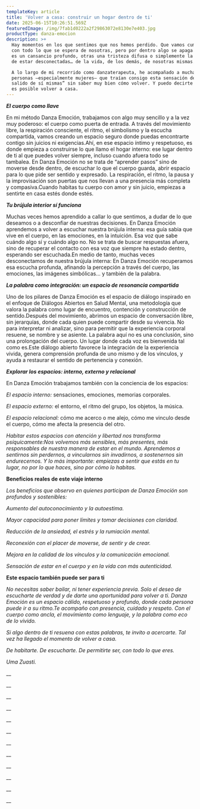 ```yaml
---
templateKey: article
title: 'Volver a casa: construir un hogar dentro de ti'
date: 2025-06-15T10:26:51.569Z
featuredImage: /img/7fab1d0222a2f29863072e8130e7e403.jpg
productType: danza-emocion
description: >+
  Hay momentos en los que sentimos que nos hemos perdido. Que vamos cumpliendo
  con todo lo que se espera de nosotras, pero por dentro algo se apaga. A veces
  es un cansancio profundo, otras una tristeza difusa o simplemente la sensación
  de estar desconectadas… de la vida, de los demás, de nosotras mismas.

  A lo largo de mi recorrido como danzaterapeuta, he acompañado a muchas
  personas —especialmente mujeres— que traían consigo esta sensación de “haber
  salido de sí mismas” sin saber muy bien cómo volver. Y puedo decirte algo: sí
  es posible volver a casa.
---
```

_**El cuerpo como llave**_

En mi método Danza Emoción, trabajamos con algo muy sencillo y a la vez muy poderoso: el cuerpo como puerta de entrada. A través del movimiento libre, la respiración consciente, el ritmo, el simbolismo y la escucha compartida, vamos creando un espacio seguro donde puedas encontrarte contigo sin juicios ni exigencias.Ahí, en ese espacio íntimo y respetuoso, es donde empieza a construirse lo que llamo el hogar interno: ese lugar dentro de ti al que puedes volver siempre, incluso cuando afuera todo se tambalea. En Danza Emoción no se trata de “aprender pasos” sino de moverse desde dentro, de escuchar lo que el cuerpo guarda, abrir espacio para lo que pide ser sentido y expresado. La respiración, el ritmo, la pausa y la improvisación son puertas que nos llevan a una presencia más completa y compasiva.Cuando habitas tu cuerpo con amor y sin juicio, empiezas a sentirte en casa estés donde estés.

_**Tu brújula interior sí funciona**_

Muchas veces hemos aprendido a callar lo que sentimos, a dudar de lo que deseamos o a desconfiar de nuestras decisiones. En Danza Emoción aprendemos a volver a escuchar nuestra brújula interna: esa guía sabia que vive en el cuerpo, en las emociones, en la intuición. Esa voz que sabe cuándo algo sí y cuándo algo no. No se trata de buscar respuestas afuera, sino de recuperar el contacto con esa voz que siempre ha estado dentro, esperando ser escuchada.En medio de tanto, muchas veces desconectamos de nuestra brújula interna: En Danza Emoción recuperamos esa escucha profunda, afinando la percepción a través del cuerpo, las emociones, las imágenes simbólicas… y también de la palabra.

_**La palabra como integración: un espacio de resonancia compartida**_

Uno de los pilares de Danza Emoción es el espacio de diálogo inspirado en el enfoque de Diálogos Abiertos en Salud Mental, una metodología que valora la palabra como lugar de encuentro, contención y construcción de sentido.Después del movimiento, abrimos un espacio de conversación libre, sin jerarquías, donde cada quien puede compartir desde su vivencia. No para interpretar ni analizar, sino para permitir que la experiencia corporal resuene, se nombre y se asiente. La palabra aquí no es una conclusión, sino una prolongación del cuerpo. Un lugar donde cada voz es bienvenida tal como es.Este diálogo abierto favorece la integración de la experiencia vivida, genera comprensión profunda de uno mismo y de los vínculos, y ayuda a restaurar el sentido de pertenencia y conexión.

**_Explorar los espacios: interno, externo y relacional_**

En Danza Emoción trabajamos también con la conciencia de los espacios:

_El espacio interno:_ sensaciones, emociones, memorias corporales.

_El espacio externo:_ el entorno, el ritmo del grupo, los objetos, la música.

_El espacio relacional:_ cómo me acerco o me alejo, cómo me vinculo desde el cuerpo, cómo me afecta la presencia del otro.

_Habitar estos espacios con atención y libertad nos transforma psíquicamente:Nos volvemos más sensibles, más presentes, más responsables de nuestra manera de estar en el mundo. Aprendemos a sentirnos sin perdernos, a vincularnos sin invadirnos, a sostenernos sin endurecernos. Y lo más importante: empiezas a sentir que estás en tu lugar, no por lo que haces, sino por cómo lo habitas._

**Beneficios reales de este viaje interno**

_Los beneficios que observo en quienes participan de Danza Emoción son profundos y sostenibles:_

_Aumento del autoconocimiento y la autoestima._

_Mayor capacidad para poner límites y tomar decisiones con claridad._

_Reducción de la ansiedad, el estrés y la rumiación mental._

_Reconexión con el placer de moverse, de sentir y de crear._

_Mejora en la calidad de los vínculos y la comunicación emocional._

_Sensación de estar en el cuerpo y en la vida con más autenticidad._

**Este espacio también puede ser para ti**

_No necesitas saber bailar, ni tener experiencia previa. Solo el deseo de escucharte de verdad y de darte una oportunidad para volver a ti. Danza Emoción es un espacio cálido, respetuoso y profundo, donde cada persona puede ir a su ritmo.Te acompaño con presencia, cuidado y respeto. Con el cuerpo como ancla, el movimiento como lenguaje, y la palabra como eco de lo vivido._

_Si algo dentro de ti resuena con estas palabras, te invito a acercarte. Tal vez ha llegado el momento de volver a casa._

_De habitarte. De escucharte. De permitirte ser, con todo lo que eres._

_Uma Zuasti._

__

__

__

__

__

__

__

__

__

__

__

__

